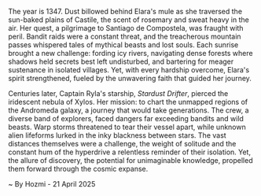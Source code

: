
The year is 1347.  Dust billowed behind Elara's mule as she traversed the sun-baked plains of Castile, the scent of rosemary and sweat heavy in the air.  Her quest, a pilgrimage to Santiago de Compostela, was fraught with peril. Bandit raids were a constant threat, and the treacherous mountain passes whispered tales of mythical beasts and lost souls. Each sunrise brought a new challenge: fording icy rivers, navigating dense forests where shadows held secrets best left undisturbed, and bartering for meager sustenance in isolated villages. Yet, with every hardship overcome, Elara's spirit strengthened, fueled by the unwavering faith that guided her journey.


Centuries later, Captain Ryla's starship, *Stardust Drifter*, pierced the iridescent nebula of Xylos.  Her mission: to chart the unmapped regions of the Andromeda galaxy, a journey that would take generations.  The crew, a diverse band of explorers, faced dangers far exceeding bandits and wild beasts.  Warp storms threatened to tear their vessel apart, while unknown alien lifeforms lurked in the inky blackness between stars.  The vast distances themselves were a challenge, the weight of solitude and the constant hum of the hyperdrive a relentless reminder of their isolation.  Yet, the allure of discovery, the potential for unimaginable knowledge, propelled them forward through the cosmic expanse.

~ By Hozmi - 21 April 2025
